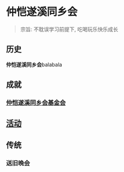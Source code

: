 # 仲恺遂溪同乡会

> 宗旨: 不耽误学习前提下, 吃喝玩乐快乐成长

## 历史

**仲恺遂溪同乡会**balabala

## 成就

### [仲恺遂溪同乡会基金会](http://www.baidu.com)

## [活动](https://github.com/zhkusuixi/zhkusuixi.github.io/blob/master/HistoryEvents.md)

## 传统

### 送旧晚会

